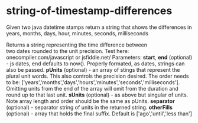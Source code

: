 # string-of-timestamp-differences
Given two java datetime stamps return a string that shows the differences in years, months, days, hour, minutes, seconds, milliseconds


Returns a string representing the time difference between  
  two dates rounded to the unit precision. 
  Test here: onecompiler.com/javascript or jsfiddle.net/
  Parameters:
    **start**, **end** (optional) - js dates, end defaults to now(). 
      Properly formated, as dates, strings can also be passed.
    **pUnits** (optional) - an array of stings that represent the plural unit words. 
      This also controls the precision desired. 
      The order needs to be:
      ['years','months','days','hours','minutes','seconds','milliseconds'].
      Omitting units from the end of the array will omit from the duration
      and round up to that last unit.
    **sUnits** (optional) - as above but singular of units. Note array length and
      order should be the same as pUnits.
    **separator** (optional) - separator string of units in the returned string.
    **otherFills** (optional) - array that holds the final suffix. 
      Default is ['ago','until','less than']
